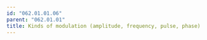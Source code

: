 ```yaml
---
id: "062.01.01.06"
parent: "062.01.01"
title: Kinds of modulation (amplitude, frequency, pulse, phase)
---
```

